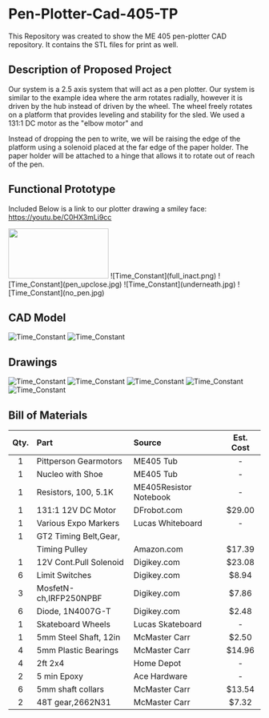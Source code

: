 # Pen-Plotter-Cad-405-TP
 This Repository was created to show the ME 405 pen-plotter CAD repository. It contains the STL files for print as well.

## **Description of Proposed Project**
Our  system is a 2.5 axis system that will act as a pen plotter. Our system is similar to the example idea where the arm rotates radially, however it is driven by the hub instead of driven by the wheel. The wheel freely rotates on a platform that provides leveling and stability for the sled. We used a 131:1 DC motor as the "elbow motor" and 

Instead of dropping the pen to write, we will be raising the edge of the platform using a solenoid placed at the far edge of the paper holder. The paper holder will be attached to a hinge that allows it to rotate out of reach of the pen. 

## **Functional Prototype**
Included Below is a link to our plotter drawing a smiley face: 
https://youtu.be/C0HX3mLi9cc

<img src="full_inact.png" width="200" height="100">
![Time_Constant](full_inact.png)
![Time_Constant](pen_upclose.jpg)
![Time_Constant](underneath.jpg)
![Time_Constant](no_pen.jpg)

## **CAD Model**
![Time_Constant](angled-view-sled.png)
![Time_Constant](Top-View-Sled.png)
## **Drawings**
![Time_Constant](top_down.jpg)
![Time_Constant](pen_holder.jpg)
![Time_Constant](Sled.jpg)
![Time_Constant](base.jpg)
![Time_Constant](wheel_track.jpg)

## **Bill of Materials**
| Qty. | Part                  | Source                | Est. Cost |
|:----:|:----------------------|:----------------------|:---------:|
|  1   | Pittperson Gearmotors | ME405 Tub             |     -     |
|  1   | Nucleo with Shoe      | ME405 Tub             |     -     |
|  1   | Resistors, 100, 5.1K  | ME405Resistor Notebook|     -     |
|  1   | 131:1 12V DC Motor    | DFrobot.com           |   $29.00  |
|  1   | Various Expo Markers  | Lucas Whiteboard      |     -     |
|  1   | GT2 Timing Belt,Gear, |                       |           |
|      | Timing Pulley         | Amazon.com            |   $17.39  |
|  1   | 12V Cont.Pull Solenoid| Digikey.com           |   $23.08  |
|  6   | Limit Switches        | Digikey.com           |   $8.94   |
|  3   | MosfetN-ch,IRFP250NPBF| Digikey.com           |   $7.86   |
|  6   | Diode, 1N4007G-T      | Digikey.com           |   $2.48   |
|  1   | Skateboard Wheels     | Lucas Skateboard      |     -     |
|  1   | 5mm Steel Shaft, 12in | McMaster Carr         |   $2.50   |
|  4   | 5mm Plastic Bearings  | McMaster Carr         |   $14.96  |
|  4   | 2ft 2x4               | Home Depot            |     -     |
|  2   | 5 min Epoxy           | Ace Hardware          |     -     |
|  6   | 5mm shaft collars     | McMaster Carr         |   $13.54  |
|  2   | 48T gear,2662N31      | McMaster Carr         |   $7.32   |


